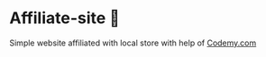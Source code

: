 # Affiliate-site :money_mouth_face:                                
Simple website affiliated with local store
 with help of <a href="http://johnelder.com/">Codemy.com</a>
